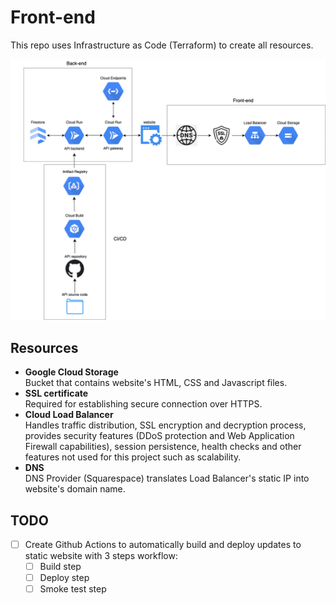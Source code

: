 # Front-end 

This repo uses Infrastructure as Code (Terraform) to create all resources.

![diagram](diagram.png)

## Resources

- **Google Cloud Storage**<br>
Bucket that contains website's HTML, CSS and Javascript files.
- **SSL certificate**<br>
Required for establishing secure connection over HTTPS.
- **Cloud Load Balancer**<br>
Handles traffic distribution, SSL encryption and decryption process, provides security features (DDoS protection and Web Application Firewall capabilities), session persistence, health checks and other features not used for this project such as scalability.
- **DNS**<br>
DNS Provider (Squarespace) translates Load Balancer's static IP into website's domain name. 

## TODO

- [ ] Create Github Actions to automatically build and deploy updates to static website with 3 steps workflow:
    - [ ] Build step
    - [ ] Deploy step
    - [ ] Smoke test step
